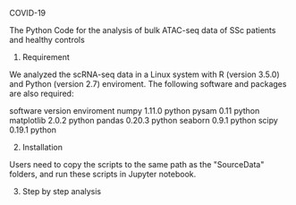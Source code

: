 COVID-19

The Python Code for the analysis of bulk ATAC-seq data of SSc patients and healthy controls

1. Requirement

We analyzed the scRNA-seq data in a Linux system with R (version 3.5.0) and Python (version 2.7) enviroment. The following software and packages are also required:

software	version	enviroment
numpy 1.11.0 python
pysam 0.11 python 
matplotlib 2.0.2 python 
pandas 0.20.3 python
seaborn 0.9.1 python
scipy 0.19.1 python

2. Installation

Users need to copy the scripts to the same path as the "SourceData" folders, and run these scripts in Jupyter notebook.

3. Step by step analysis


